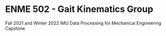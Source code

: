 # ENME 502 - Gait Kinematics Group

Fall 2021 and Winter 2022 IMU Data Processing for Mechanical Engineering Capstone
